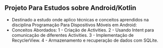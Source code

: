 ## Projeto Para Estudos sobre Android/Kotlin

- Destinado a estudo onde aplico técnicas e conceitos aprendidos na disciplina Programação Para Dispositivos Móveis em Android:
- Conceitos Abordados:
  1 - Criação de Activities.
  2 - Usando Intent para comunicação de diferentes Activities.
  3 - Implementação de RecyclerView.
  4 - Armazenamento e recuperação de dados com SQLite.
